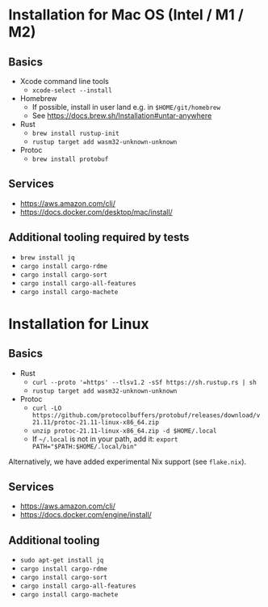 # Installation for Mac OS (Intel / M1 / M2)

## Basics

* Xcode command line tools
    - `xcode-select --install`
* Homebrew
    - If possible, install in user land e.g. in `$HOME/git/homebrew`
    - See https://docs.brew.sh/Installation#untar-anywhere
* Rust
    - `brew install rustup-init`
    - `rustup target add wasm32-unknown-unknown`
* Protoc
    - `brew install protobuf`

## Services

* https://aws.amazon.com/cli/
* https://docs.docker.com/desktop/mac/install/

## Additional tooling required by tests

* `brew install jq`
* `cargo install cargo-rdme`
* `cargo install cargo-sort`
* `cargo install cargo-all-features`
* `cargo install cargo-machete`

# Installation for Linux

## Basics

* Rust
    - `curl --proto '=https' --tlsv1.2 -sSf https://sh.rustup.rs | sh`
    - `rustup target add wasm32-unknown-unknown`
* Protoc
    - `curl -LO https://github.com/protocolbuffers/protobuf/releases/download/v21.11/protoc-21.11-linux-x86_64.zip`
    - `unzip protoc-21.11-linux-x86_64.zip -d $HOME/.local`
    - If `~/.local` is not in your path, add it: `export PATH="$PATH:$HOME/.local/bin"`

Alternatively, we have added experimental Nix support (see `flake.nix`).

## Services

* https://aws.amazon.com/cli/
* https://docs.docker.com/engine/install/

## Additional tooling

* `sudo apt-get install jq`
* `cargo install cargo-rdme`
* `cargo install cargo-sort`
* `cargo install cargo-all-features`
* `cargo install cargo-machete`
